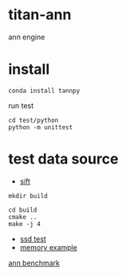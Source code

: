 # titan-ann
ann engine

# install

```shell
conda install tannpy
```

run test
```shell
cd test/python
python -m unittest
```
# test data source
* [sift](http://corpus-texmex.irisa.fr/)

```shell
mkdir build
 
cd build
cmake ..
make -j 4
```
* [ssd test](docs/ssd_index.md)
* [memory example](docs/in_memory_index.md)

[ann benchmark](https://github.com/erikbern/ann-benchmarks#evaluated)